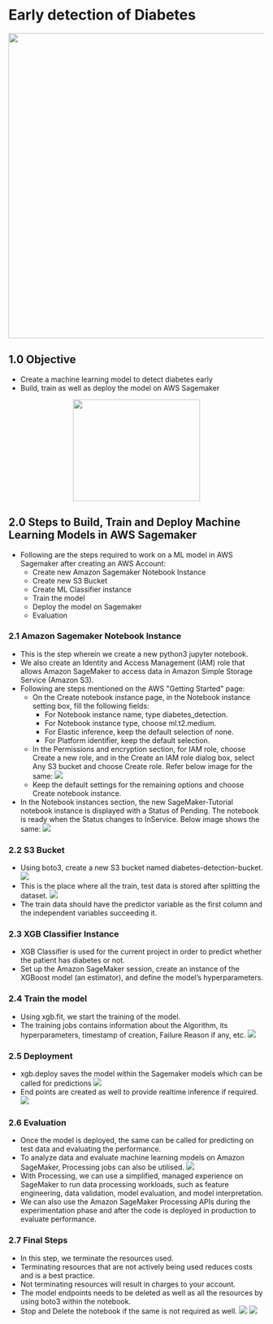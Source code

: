 # Early detection of Diabetes
<p align="center">
  <img width="900" height="600" src="https://www.cdc.gov/diabetes/images/library/spotlights/diabetes-stats-report-724px.png?_=42420">
</p>
 
## 1.0 Objective
- Create a machine learning model to detect diabetes early
- Build, train as well as deploy the model on AWS Sagemaker
<p align="center">
  <img width="250" height="200" src="https://encrypted-tbn0.gstatic.com/images?q=tbn:ANd9GcS5VU4gGNe1QWsmHdcrAWuUVvcK49yqZU_HAWJLKCR4dDUlmH_SY9EXs9g50FJ16NuCFNM&usqp=CAU">
</p>

## 2.0 Steps to Build, Train and Deploy Machine Learning Models in AWS Sagemaker
- Following are the steps required to work on a ML model in AWS Sagemaker after creating an AWS Account:
  - Create new Amazon Sagemaker Notebook Instance
  - Create new S3 Bucket
  - Create ML Classifier instance
  - Train the model
  - Deploy the model on Sagemaker
  - Evaluation
  
 ### 2.1 Amazon Sagemaker Notebook Instance
- This is the step wherein we create a new python3 jupyter notebook.
- We also create an Identity and Access Management (IAM) role that allows Amazon SageMaker to access data in Amazon Simple Storage Service (Amazon S3).
- Following are steps mentioned on the AWS "Getting Started" page:
    - On the Create notebook instance page, in the Notebook instance setting box, fill the following fields:
      - For Notebook instance name, type diabetes_detection.
      - For Notebook instance type, choose ml.t2.medium.
      - For Elastic inference, keep the default selection of none.
      - For Platform identifier, keep the default selection.
    - In the Permissions and encryption section, for IAM role, choose Create a new role, and in the Create an IAM role dialog box, select Any S3 bucket and choose Create role. Refer below image for the same:
  ![](https://github.com/sanjayd89/Diabetes_detection_on_AWS_Sagemaker/blob/main/images/01%20instance%20creation.JPG)
    - Keep the default settings for the remaining options and choose Create notebook instance.
- In the Notebook instances section, the new SageMaker-Tutorial notebook instance is displayed with a Status of Pending. The notebook is ready when the Status changes to InService. Below image shows the same: 
 ![](https://github.com/sanjayd89/Diabetes_detection_on_AWS_Sagemaker/blob/main/images/02%20instance%20status.JPG)
 
### 2.2 S3 Bucket
- Using boto3, create a new S3 bucket named diabetes-detection-bucket.
![](https://github.com/sanjayd89/Diabetes_detection_on_AWS_Sagemaker/blob/main/images/03%20S3%20Bucket.JPG)
- This is the place where all the train, test data is stored after splitting the dataset.
![](https://github.com/sanjayd89/Diabetes_detection_on_AWS_Sagemaker/blob/main/images/04%20Folders%20inside%20S3%20bucket.JPG)
- The train data should have the predictor variable as the first column and the independent variables succeeding it.

### 2.3 XGB Classifier Instance
- XGB Classifier is used for the current project in order to predict whether the patient has diabetes or not.
- Set up the Amazon SageMaker session, create an instance of the XGBoost model (an estimator), and define the model’s hyperparameters.


### 2.4 Train the model
- Using xgb.fit, we start the training of the model.
- The training jobs contains information about the Algorithm, its hyperparameters, timestamp of creation, Failure Reason if any, etc.
![](https://github.com/sanjayd89/Diabetes_detection_on_AWS_Sagemaker/blob/main/images/05%20model%20training%20in%20progress.JPG)

### 2.5 Deployment
- xgb.deploy saves the model within the Sagemaker models which can be called for predictions
![](https://github.com/sanjayd89/Diabetes_detection_on_AWS_Sagemaker/blob/main/images/07%20model.JPG)
- End points are created as well to provide realtime inference if required.
![](https://github.com/sanjayd89/Diabetes_detection_on_AWS_Sagemaker/blob/main/images/08%20endpoints.JPG)

### 2.6 Evaluation
- Once the model is deployed, the same can be called for predicting on test data and evaluating the performance.
- To analyze data and evaluate machine learning models on Amazon SageMaker, Processing jobs can also be utilised.
![](https://github.com/sanjayd89/Diabetes_detection_on_AWS_Sagemaker/blob/main/images/06%20processing%20jobs.JPG)
- With Processing, we can use a simplified, managed experience on SageMaker to run data processing workloads, such as feature engineering, data validation, model evaluation, and model interpretation. 
- We can also use the Amazon SageMaker Processing APIs during the experimentation phase and after the code is deployed in production to evaluate performance.

### 2.7 Final Steps
- In this step, we terminate the resources used.
- Terminating resources that are not actively being used reduces costs and is a best practice. 
- Not terminating resources will result in charges to your account.
- The model endpoints needs to be deleted as well as all the resources by using boto3 within the notebook.
- Stop and Delete the notebook if the same is not required as well.
![](https://github.com/sanjayd89/Diabetes_detection_on_AWS_Sagemaker/blob/main/images/09%20stopping%20notebook.JPG)
![](https://github.com/sanjayd89/Diabetes_detection_on_AWS_Sagemaker/blob/main/images/10%20deleting%20notebook.JPG)
